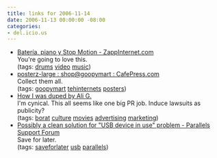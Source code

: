 ```yaml
---
title: links for 2006-11-14
date: 2006-11-13 00:00:00 -08:00
categories:
- del.icio.us
---
```


<ul class="delicious">
	<li>
		<div class="delicious-link"><a href="http://www.zappinternet.com/index.php?video=fodCyoDmiV">Batería, piano y Stop Motion - ZappInternet.com</a></div>
		<div class="delicious-extended">You're going to love this.</div>
		<div class="delicious-tags">(tags: <a href="http://del.icio.us/torrez/drums">drums</a> <a href="http://del.icio.us/torrez/video">video</a> <a href="http://del.icio.us/torrez/music">music</a>)</div>
	</li>
	<li>
		<div class="delicious-link"><a href="https://www.cafepress.com/goopymart/2091823">posterz-large : shop@goopymart : CafePress.com</a></div>
		<div class="delicious-extended">Collect them all.</div>
		<div class="delicious-tags">(tags: <a href="http://del.icio.us/torrez/goopymart">goopymart</a> <a href="http://del.icio.us/torrez/tehinternets">tehinternets</a> <a href="http://del.icio.us/torrez/posters">posters</a>)</div>
	</li>
	<li>
		<div class="delicious-link"><a href="http://www.downtownexpress.com/de_179/howiwasduped.html">How I was duped by Ali G.</a></div>
		<div class="delicious-extended">I'm cynical. This all seems like one big PR job. Induce lawsuits as publicity?</div>
		<div class="delicious-tags">(tags: <a href="http://del.icio.us/torrez/borat">borat</a> <a href="http://del.icio.us/torrez/culture">culture</a> <a href="http://del.icio.us/torrez/movies">movies</a> <a href="http://del.icio.us/torrez/advertising">advertising</a> <a href="http://del.icio.us/torrez/marketing">marketing</a>)</div>
	</li>
	<li>
		<div class="delicious-link"><a href="http://forum.parallels.com/showthread.php?t=5403&highlight=usb+work">Possibly a clean solution for "USB device in use" problem - Parallels Support Forum</a></div>
		<div class="delicious-extended">Save for later.</div>
		<div class="delicious-tags">(tags: <a href="http://del.icio.us/torrez/saveforlater">saveforlater</a> <a href="http://del.icio.us/torrez/usb">usb</a> <a href="http://del.icio.us/torrez/parallels">parallels</a>)</div>
	</li>
</ul>
